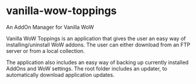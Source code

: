 # vanilla-wow-toppings
An AddOn Manager for Vanilla WoW

Vanilla WoW Toppings is an application that gives the user an easy way of installing/uninstall WoW addons. The user can either download from an FTP server or from a local collection.

The application also includes an easy way of backing up currently installed AddOns and WoW settings.
The root folder includes an updater, to automatically download application updates.
